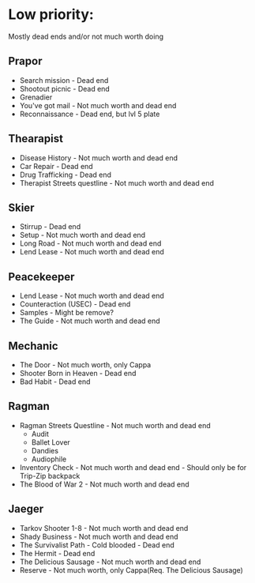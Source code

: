 # Low priority:
Mostly dead ends and/or not much worth doing
## Prapor
- Search mission - Dead end
- Shootout picnic - Dead end
- Grenadier
- You've got mail - Not much worth and dead end
- Reconnaissance - Dead end, but lvl 5 plate
## Thearapist
- Disease History - Not much worth and dead end
- Car Repair - Dead end
- Drug Trafficking - Dead end
- Therapist Streets questline - Not much worth and dead end
## Skier
- Stirrup - Dead end
- Setup - Not much worth and dead end
- Long Road - Not much worth and dead end
- Lend Lease - Not much worth and dead end
## Peacekeeper
- Lend Lease - Not much worth and dead end
- Counteraction (USEC) - Dead end
- Samples - Might be remove?
- The Guide - Not much worth and dead end
## Mechanic
- The Door - Not much worth, only Cappa
- Shooter Born in Heaven - Dead end
- Bad Habit - Dead end
## Ragman
- Ragman Streets Questline - Not much worth and dead end
  - Audit
  - Ballet Lover
  - Dandies
  - Audiophile
- Inventory Check - Not much worth and dead end - Should only be for Trip-Zip backpack
- The Blood of War 2 - Not much worth and dead end
## Jaeger
- Tarkov Shooter 1-8 - Not much worth and dead end
- Shady Business - Not much worth and dead end
- The Survivalist Path - Cold blooded - Dead end
- The Hermit - Dead end
- The Delicious Sausage - Not much worth and dead end
- Reserve - Not much worth, only Cappa(Req. The Delicious Sausage)
